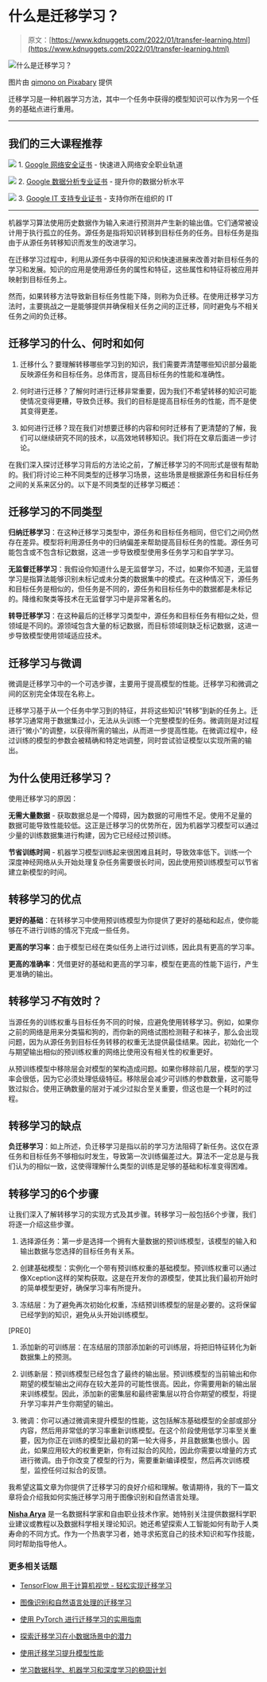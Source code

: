 # 什么是迁移学习？

> 原文：[https://www.kdnuggets.com/2022/01/transfer-learning.html](https://www.kdnuggets.com/2022/01/transfer-learning.html)

![什么是迁移学习？](../Images/7a6be2553ec0be9a7ea8f0a49778587a.png)

图片由 [qimono on Pixabary](https://pixabay.com/users/qimono-1962238/) 提供

迁移学习是一种机器学习方法，其中一个任务中获得的模型知识可以作为另一个任务的基础点进行重用。

* * *

## 我们的三大课程推荐

![](../Images/0244c01ba9267c002ef39d4907e0b8fb.png) 1\. [Google 网络安全证书](https://www.kdnuggets.com/google-cybersecurity) - 快速进入网络安全职业轨道

![](../Images/e225c49c3c91745821c8c0368bf04711.png) 2\. [Google 数据分析专业证书](https://www.kdnuggets.com/google-data-analytics) - 提升你的数据分析水平

![](../Images/0244c01ba9267c002ef39d4907e0b8fb.png) 3\. [Google IT 支持专业证书](https://www.kdnuggets.com/google-itsupport) - 支持你所在组织的 IT

* * *

机器学习算法使用历史数据作为输入来进行预测并产生新的输出值。它们通常被设计用于执行孤立的任务。源任务是指将知识转移到目标任务的任务。目标任务是指由于从源任务转移知识而发生的改进学习。

在迁移学习过程中，利用从源任务中获得的知识和快速进展来改善对新目标任务的学习和发展。知识的应用是使用源任务的属性和特征，这些属性和特征将被应用并映射到目标任务上。

然而，如果转移方法导致新目标任务性能下降，则称为负迁移。在使用迁移学习方法时，主要挑战之一是能够提供并确保相关任务之间的正迁移，同时避免与不相关任务之间的负迁移。

## 迁移学习的什么、何时和如何

1.  迁移什么？要理解转移哪些学习到的知识，我们需要弄清楚哪些知识部分最能反映源任务和目标任务。总体而言，提高目标任务的性能和准确性。

1.  何时进行迁移？了解何时进行迁移非常重要，因为我们不希望转移的知识可能使情况变得更糟，导致负迁移。我们的目标是提高目标任务的性能，而不是使其变得更差。

1.  如何进行迁移？现在我们对想要迁移的内容和何时迁移有了更清楚的了解，我们可以继续研究不同的技术，以高效地转移知识。我们将在文章后面进一步讨论。

在我们深入探讨迁移学习背后的方法论之前，了解迁移学习的不同形式是很有帮助的。我们将讨论三种不同类型的迁移学习场景，这些场景是根据源任务和目标任务之间的关系来区分的。以下是不同类型的迁移学习概述：

## 迁移学习的不同类型

**归纳迁移学习**：在这种迁移学习类型中，源任务和目标任务相同，但它们之间仍然存在差异。模型将利用源任务中的归纳偏差来帮助提高目标任务的性能。源任务可能包含或不包含标记数据，这进一步导致模型使用多任务学习和自学学习。

**无监督迁移学习**：我假设你知道什么是无监督学习，不过，如果你不知道，无监督学习是指算法能够识别未标记或未分类的数据集中的模式。在这种情况下，源任务和目标任务是相似的，但任务是不同的，源任务和目标任务中的数据都是未标记的。降维和聚类等技术在无监督学习中是非常著名的。

**转导迁移学习**：在这种最后的迁移学习类型中，源任务和目标任务有相似之处，但领域是不同的。源领域包含大量的标记数据，而目标领域则缺乏标记数据，这进一步导致模型使用领域适应技术。

## 迁移学习与微调

微调是迁移学习中的一个可选步骤，主要用于提高模型的性能。迁移学习和微调之间的区别完全体现在名称上。

迁移学习基于从一个任务中学习到的特征，并将这些知识“转移”到新的任务上。迁移学习通常用于数据集过小，无法从头训练一个完整模型的任务。微调则是对过程进行“微小”的调整，以获得所需的输出，从而进一步提高性能。在微调过程中，经过训练的模型的参数会被精确和特定地调整，同时尝试验证模型以实现所需的输出。

## 为什么使用迁移学习？

使用迁移学习的原因：

**无需大量数据** - 获取数据总是一个障碍，因为数据的可用性不足。使用不足量的数据可能导致性能较低。这正是迁移学习的优势所在，因为机器学习模型可以通过少量的训练数据集进行构建，因为它已经经过预训练。

**节省训练时间** - 机器学习模型训练起来很困难且耗时，导致效率低下。训练一个深度神经网络从头开始处理复杂任务需要很长时间，因此使用预训练模型可以节省建立新模型的时间。

## 转移学习的优点

**更好的基础**：在转移学习中使用预训练模型为你提供了更好的基础和起点，使你能够在不进行训练的情况下完成一些任务。

**更高的学习率**：由于模型已经在类似任务上进行过训练，因此具有更高的学习率。

**更高的准确率**：凭借更好的基础和更高的学习率，模型在更高的性能下运行，产生更准确的输出。

## 转移学习*不*有效时？

当源任务的训练权重与目标任务不同的时候，应避免使用转移学习。例如，如果你之前的网络是用来分类猫和狗的，而你新的网络试图检测鞋子和袜子，那么会出现问题，因为从源任务到目标任务转移的权重无法提供最佳结果。因此，初始化一个与期望输出相似的预训练权重的网络比使用没有相关性的权重更好。

从预训练模型中移除层会对模型的架构造成问题。如果你移除前几层，模型的学习率会很低，因为它必须处理低级特征。移除层会减少可训练的参数数量，这可能导致过拟合。使用正确数量的层对于减少过拟合至关重要，但这也是一个耗时的过程。

## 转移学习的缺点

**负迁移学习**：如上所述，负迁移学习是指以前的学习方法阻碍了新任务。这仅在源任务和目标任务不够相似时发生，导致第一次训练偏差过大。算法不一定总是与我们认为的相似一致，这使得理解什么类型的训练是足够的基础和标准变得困难。

## 转移学习的6个步骤

让我们深入了解转移学习的实现方式及其步骤。转移学习一般包括6个步骤，我们将逐一介绍这些步骤。

1.  选择源任务：第一步是选择一个拥有大量数据的预训练模型，该模型的输入和输出数据与您选择的目标任务有关系。

1.  创建基础模型：实例化一个带有预训练权重的基础模型。预训练权重可以通过像Xception这样的架构获取。这是在开发你的源模型，使其比我们最初开始时的简单模型更好，确保学习率有所提升。

1.  冻结层：为了避免再次初始化权重，冻结预训练模型的层是必要的。这将保留已经学到的知识，避免从头开始训练模型。

[PRE0]

1.  添加新的可训练层：在冻结层的顶部添加新的可训练层，将把旧特征转化为新数据集上的预测。

1.  训练新层：预训练模型已经包含了最终的输出层。预训练模型的当前输出和你期望的模型输出之间存在较大差异的可能性很高。因此，你需要用新的输出层来训练模型。因此，添加新的密集层和最终密集层以符合你期望的模型，将提升学习率并产生你期望的输出。

1.  微调：你可以通过微调来提升模型的性能，这包括解冻基础模型的全部或部分内容，然后用非常低的学习率重新训练模型。在这个阶段使用低学习率至关重要，因为你正在训练的模型比最初的第一轮大得多，并且数据集也很小。因此，如果应用较大的权重更新，你有过拟合的风险，因此你需要以增量的方式进行微调。由于你改变了模型的行为，需要重新编译模型，然后再次训练模型，监控任何过拟合的反馈。

我希望这篇文章为你提供了迁移学习的良好介绍和理解。敬请期待，我的下一篇文章将会介绍我如何实施迁移学习用于图像识别和自然语言处理。

**[Nisha Arya](https://www.linkedin.com/in/nisha-arya-ahmed/)** 是一名数据科学家和自由职业技术作家。她特别关注提供数据科学职业建议或教程以及数据科学相关理论知识。她还希望探索人工智能如何有助于人类寿命的不同方式。作为一个热衷学习者，她寻求拓宽自己的技术知识和写作技能，同时帮助指导他人。

### 更多相关话题

+   [TensorFlow 用于计算机视觉 - 轻松实现迁移学习](https://www.kdnuggets.com/2022/01/tensorflow-computer-vision-transfer-learning-made-easy.html)

+   [图像识别和自然语言处理的迁移学习](https://www.kdnuggets.com/2022/01/transfer-learning-image-recognition-natural-language-processing.html)

+   [使用 PyTorch 进行迁移学习的实用指南](https://www.kdnuggets.com/2023/06/practical-guide-transfer-learning-pytorch.html)

+   [探索迁移学习在小数据场景中的潜力](https://www.kdnuggets.com/exploring-the-potential-of-transfer-learning-in-small-data-scenarios)

+   [使用迁移学习提升模型性能](https://www.kdnuggets.com/using-transfer-learning-to-boost-model-performance)

+   [学习数据科学、机器学习和深度学习的稳固计划](https://www.kdnuggets.com/2023/01/mwiti-solid-plan-learning-data-science-machine-learning-deep-learning.html)
